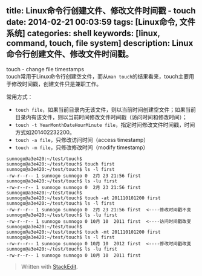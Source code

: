 title: Linux命令行创建文件、修改文件时间戳 - touch
date: 2014-02-21 00:03:59
tags: [Linux命令, 文件系统]
categories: shell
keywords: [linux, command, touch, file system]
description: Linux命令行创建文件、修改文件时间戳。
---

touch - change file timestamps  
touch常用于Linux命令行创建空文件，而从`man touch`的结果看来，touch主要用于修改时间戳，创建文件只是兼职工作。  

常用方式：

* `touch file`，如果当前目录内无该文件，则以当前时间创建空文件；如果当前目录内有该文件，则以当前时间修改文件时间戳（访问时间和修改时间）；
* `touch -t YearMonthDateHourMinute file`，指定时间修改文件时间戳，时间方式如201402232200。
* `touch -a file`，只修改访问时间（access timestamp）
* `touch -m file`，只修改修改时间（modify timestamp）

<!--more-->

```
sunnogo@a3e420:~/test/touch$ 
sunnogo@a3e420:~/test/touch$ touch first
sunnogo@a3e420:~/test/touch$ ls -l first 
-rw-r--r-- 1 sunnogo sunnogo 0  2月 23 21:56 first
sunnogo@a3e420:~/test/touch$ ls -lu first 
-rw-r--r-- 1 sunnogo sunnogo 0  2月 23 21:56 first
sunnogo@a3e420:~/test/touch$ 
sunnogo@a3e420:~/test/touch$ touch -at 201110101200 first 
sunnogo@a3e420:~/test/touch$ ls -l first 
-rw-r--r-- 1 sunnogo sunnogo 0  2月 23 21:56 first  <----修改时间戳不变
sunnogo@a3e420:~/test/touch$ ls -lu first 
-rw-r--r-- 1 sunnogo sunnogo 0 10月 10  2011 first  <----访问时间戳改变
sunnogo@a3e420:~/test/touch$ 
sunnogo@a3e420:~/test/touch$ touch -mt 201110101200 first 
sunnogo@a3e420:~/test/touch$ ls -l first 
-rw-r--r-- 1 sunnogo sunnogo 0 10月 10  2012 first  <----修改时间戳改变
sunnogo@a3e420:~/test/touch$ ls -lu first 
-rw-r--r-- 1 sunnogo sunnogo 0 10月 10  2011 first
```

> Written with [StackEdit](https://stackedit.io/).